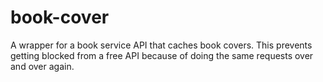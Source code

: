 # book-cover
A wrapper for a book service API that caches book covers. This prevents getting blocked from a free API because of doing the same requests over and over again.
